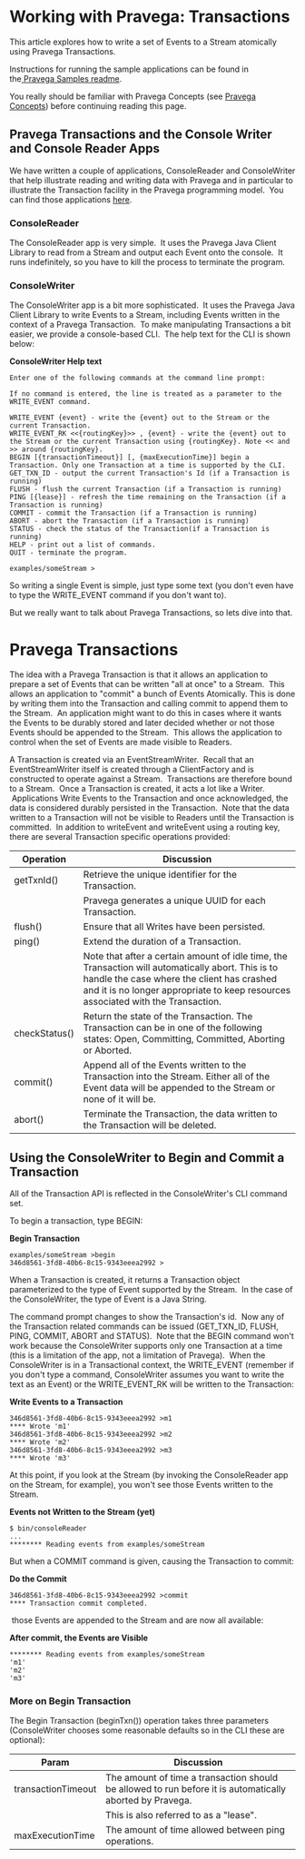 <!--
Copyright (c) 2017 Dell Inc., or its subsidiaries. All Rights Reserved.

Licensed under the Apache License, Version 2.0 (the "License");
you may not use this file except in compliance with the License.
You may obtain a copy of the License at

    http://www.apache.org/licenses/LICENSE-2.0
-->
# Working with Pravega: Transactions

This article explores how to write a set of Events to a Stream atomically using
Pravega Transactions.

Instructions for running the sample applications can be found in the[ Pravega
Samples
readme](https://github.com/pravega/pravega-samples/blob/master/standalone-examples/README.md).

You really should be familiar with Pravega Concepts (see [Pravega
Concepts](http://pravega.io/Pravega-Concepts/index.html)) before continuing reading this page.

## Pravega Transactions and the Console Writer and Console Reader Apps

We have written a couple of applications, ConsoleReader and ConsoleWriter that
help illustrate reading and writing data with Pravega and in particular to
illustrate the Transaction facility in the Pravega programming model.  You can
find those applications
[here](https://github.com/pravega/pravega-samples/tree/master/standalone-examples/src/main/java/io/pravega/example/consolerw).

### ConsoleReader

The ConsoleReader app is very simple.  It uses the Pravega Java Client Library
to read from a Stream and output each Event onto the console.  It runs
indefinitely, so you have to kill the process to terminate the program.

### ConsoleWriter

The ConsoleWriter app is a bit more sophisticated.  It uses the Pravega Java
Client Library to write Events to a Stream, including Events written in the
context of a Pravega Transaction.  To make manipulating Transactions a bit
easier, we provide a console-based CLI.  The help text for the CLI is shown
below:

**ConsoleWriter Help text**
```
Enter one of the following commands at the command line prompt:

If no command is entered, the line is treated as a parameter to the WRITE_EVENT command.

WRITE_EVENT {event} - write the {event} out to the Stream or the current Transaction.
WRITE_EVENT_RK <<{routingKey}>> , {event} - write the {event} out to the Stream or the current Transaction using {routingKey}. Note << and >> around {routingKey}.
BEGIN [{transactionTimeout}] [, {maxExecutionTime}] begin a Transaction. Only one Transaction at a time is supported by the CLI.
GET_TXN_ID - output the current Transaction's Id (if a Transaction is running)
FLUSH - flush the current Transaction (if a Transaction is running)
PING [{lease}] - refresh the time remaining on the Transaction (if a Transaction is running)
COMMIT - commit the Transaction (if a Transaction is running)
ABORT - abort the Transaction (if a Transaction is running)
STATUS - check the status of the Transaction(if a Transaction is running)
HELP - print out a list of commands.
QUIT - terminate the program.

examples/someStream >
```

So writing a single Event is simple, just type some text (you don't even have to
type the WRITE\_EVENT command if you don't want to).

But we really want to talk about Pravega Transactions, so lets dive into that.

Pravega Transactions
====================

The idea with a Pravega Transaction is that it allows an application to prepare
a set of Events that can be written "all at once" to a Stream.  This allows an
application to "commit" a bunch of Events Atomically. This is done by writing them into the Transaction
and calling commit to append them to the Stream.  An application might
want to do this in cases where it wants the Events to be durably stored and
later decided whether or not those Events should be
appended to the Stream.  This allows the application
to control when the set of Events are made visible to Readers.

A Transaction is created via an EventStreamWriter.  Recall that an
EventStreamWriter itself is created through a ClientFactory and is constructed
to operate against a Stream.  Transactions are therefore bound to a Stream.
 Once a Transaction is created, it acts a lot like a Writer.  Applications Write
Events to the Transaction and once acknowledged, the data is considered durably
persisted in the Transaction.  Note that the data written to a Transaction will
not be visible to Readers until the Transaction is committed.  In addition to
writeEvent and writeEvent using a routing key, there are several Transaction
specific operations provided:

| **Operation** | **Discussion**                                                                                                                                          |
|---------------|---------------------------------------------------------------------------------------------------------------------------------------------------------|
| getTxnId()    | Retrieve the unique identifier for the Transaction.                                                                                                     |
|               | Pravega generates a unique UUID for each Transaction.                                                                                                                                                        |
| flush()       | Ensure that all Writes have been persisted.                                                                                                             |
| ping()        | Extend the duration of a Transaction.                                                                                                                   |
|               | Note that after a certain amount of idle time, the Transaction will automatically abort. This is to handle the case where the client has crashed and it is no longer appropriate to keep resources associated with the Transaction.                                                                                                                                                        |
| checkStatus() | Return the state of the Transaction. The Transaction can be in one of the following states: Open, Committing, Committed, Aborting or Aborted.           |
| commit()      | Append all of the Events written to the Transaction into the Stream. Either all of the Event data will be appended to the Stream or none of it will be. |
| abort()       | Terminate the Transaction, the data written to the Transaction will be deleted.                                                                         |

## Using the ConsoleWriter to Begin and Commit a Transaction

All of the Transaction API is reflected in the ConsoleWriter's CLI command set.

To begin a transaction, type BEGIN:

**Begin Transaction**
```
examples/someStream >begin
346d8561-3fd8-40b6-8c15-9343eeea2992 >
```

When a Transaction is created, it returns a Transaction object parameterized to
the type of Event supported by the Stream.  In the case of the ConsoleWriter,
the type of Event is a Java String.

The command prompt changes to show the Transaction's id.  Now any of the
Transaction related commands can be issued (GET\_TXN\_ID, FLUSH, PING, COMMIT,
ABORT and STATUS).  Note that the BEGIN command won't work because the
ConsoleWriter supports only one Transaction at a time (this is a limitation of
the app, not a limitation of Pravega).  When the ConsoleWriter is in a
Transactional context, the WRITE\_EVENT (remember if you don't type a command,
ConsoleWriter assumes you want to write the text as an Event) or the
WRITE\_EVENT\_RK will be written to the Transaction:

**Write Events to a Transaction**
```
346d8561-3fd8-40b6-8c15-9343eeea2992 >m1
**** Wrote 'm1'
346d8561-3fd8-40b6-8c15-9343eeea2992 >m2
**** Wrote 'm2'
346d8561-3fd8-40b6-8c15-9343eeea2992 >m3
**** Wrote 'm3'
```

At this point, if you look at the Stream (by invoking the ConsoleReader app on
the Stream, for example), you won't see those Events written to the Stream.

**Events not Written to the Stream (yet)**
```
$ bin/consoleReader
...
******** Reading events from examples/someStream
```

But when a COMMIT command is given, causing the Transaction to commit:

**Do the Commit**
```
346d8561-3fd8-40b6-8c15-9343eeea2992 >commit
**** Transaction commit completed.
```
 those Events are appended to the Stream and are now all available:

**After commit, the Events are Visible**

```
******** Reading events from examples/someStream
'm1'
'm2'
'm3'
```

### More on Begin Transaction

The Begin Transaction (beginTxn()) operation takes three parameters
(ConsoleWriter chooses some reasonable defaults so in the CLI these are
optional): 

| **Param**          | **Discussion**                                                                                                        |
|--------------------|-----------------------------------------------------------------------------------------------------------------------|
| transactionTimeout | The amount of time a transaction should be allowed to run before it is automatically aborted by Pravega.              |
|                    | This is also referred to as a "lease".                                                                                                                      |
| maxExecutionTime   | The amount of time allowed between ping operations.                                                                   |
